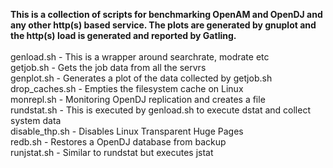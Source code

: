 <b>This is a collection of scripts for benchmarking OpenAM and OpenDJ and any other http(s) based service.  The plots are generated by gnuplot and the http(s) load is generated and reported by Gatling.</b>
<br>
<br>
genload.sh - This is a wrapper around searchrate, modrate etc 
<br>
getjob.sh - Gets the job data from all the servrs
<br>
genplot.sh - Generates a plot of the data collected by getjob.sh
<br>
drop_caches.sh - Empties the filesystem cache on Linux
<br>
monrepl.sh -  Monitoring OpenDJ replication and creates a file
<br>
rundstat.sh - This is executed by genload.sh to execute dstat and collect system data
<br>
disable_thp.sh - Disables Linux Transparent Huge Pages
<br>
redb.sh - Restores a OpenDJ database from backup
<br>
runjstat.sh - Similar to rundstat but executes jstat
